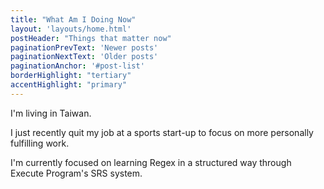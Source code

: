```yaml
---
title: "What Am I Doing Now"
layout: 'layouts/home.html'
postHeader: "Things that matter now"
paginationPrevText: 'Newer posts'
paginationNextText: 'Older posts'
paginationAnchor: '#post-list'
borderHighlight: "tertiary"
accentHighlight: "primary"
---
```

I'm living in Taiwan. 

I just recently quit my job at a sports start-up to focus on more personally fulfilling work.

I'm currently focused on learning Regex in a structured way through Execute Program's SRS system. 


